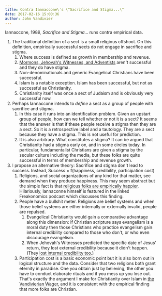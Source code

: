 ```yaml
---
title: Contra Iannaccone\'s \"Sacrifice and Stigma...\"
date: 2017-02-16 15:00:36
author: John Vandivier
---
```




Iannaccone, 1989, <em>Sacrifice and Stigma...</em> runs contra empirical data.
<ol>
 	<li>The traditional definition of a sect is a small religious offshoot. On this definition, empirically successful sects do not engage in sacrifice and stigma.
<ol>
 	<li>Where success is defined as growth in membership and revenue.</li>
 	<li><a href=\"https://en.wikipedia.org/w/index.php?title=Christian_population_growth&amp;oldid=755261681\">Mormons, Jehovah's Witnesses, and Adventists</a> aren't successful and they do have stigma.</li>
 	<li>Non-denominationals and generic Evangelical Christians have been successful.</li>
 	<li>Islam is a notable exception. Islam has been successful, but not as successful as Christianity.</li>
 	<li>Christianity itself was once a sect of Judaism and is obviously very successful now.</li>
</ol>
</li>
 	<li>Perhaps Iannaccone intends to <em>define</em> a sect as a group of people with sacrifice and stigma.
<ol>
 	<li>In this case it runs into an identification problem. Given an upstart group of people, how can we tell whether or not it is a sect? It seems that the answer is that if these people receive a stigma then they are a sect. So it is a retrospective label and a tautology. They are a sect because they have a stigma. This is not useful for prediction.</li>
 	<li>It is also arbitrary. What constitutes a stigma? It can be argued that Christianity had a stigma early on, and in some circles today. In particular, fundamentalist Christians are given a stigma by the secular culture including the media, but these folks are quite successful in terms of membership and revenue growth.</li>
</ol>
</li>
 	<li>I propose an alternative theory: Sacrifice and stigma don't lead to success. Instead, Success = f(happiness, credibility, participation cost)
<ol>
 	<li>Religions, and social organizations of any kind for that matter, see demand when they produce happiness. This may seem abstract but the simple fact is that <a href=\"http://freakonomics.com/podcast/does-religion-make-you-happy-a-new-freakonomics-radio-podcast/\">religious folks are empirically happier</a>. Hilariously, Iannaconne himself is featured in the linked Freakonomics podcast which discusses this finding.</li>
 	<li>People have a bullshit meter. Religions are belief systems and when those belief systems are either internally or externally invalid, people are repulsed.
<ol>
 	<li>Evangelical Christianity would gain a comparative advantage along this dimension: If Christian scripture says evangelism is a moral duty then those Christians who practice evangelism gain internal credibility compared to those who don't, or who even discourage evangelism.</li>
 	<li>When Jehovah's Witnesses predicted the specific date of Jesus' return, they lost external credibility because it didn't happen. (They <a href=\"http://biblehub.com/matthew/24-36.htm\">lost internal credibility too</a>.)</li>
</ol>
</li>
 	<li>Participation cost is a basic economic point but it is also born out in logical structure and the data. Consider that two religions both grant eternity in paradise. One you obtain just by believing, the other you have to conduct elaborate rituals and if you mess up you lose out. That's exactly the argument I make for Christianity over Islam in <a href=\"http://www.afterecon.com/philosophy-religion-and-apologetics/odd-argument-belief-god-vandivierian-wager/\">the Vandivierian Wager</a>, and it is consistent with the empirical finding that more folks are Christian.</li>
</ol>
</li>
</ol>